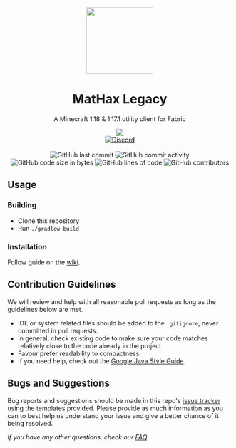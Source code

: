 <div align="center">
  <img src="https://mathaxclient.xyz/resources/images/icons/icon.png" width="150" height="150">
</div>

<h1 align="center">
  MatHax Legacy
</h1>

<p align="center">
    A Minecraft 1.18 & 1.17.1 utility client for Fabric
</p>

<div align="center">
    <a href="https://meteorclient.com"><img src="https://img.shields.io/badge/Meteor%20Client-Fork-e64c65"></a>
    <br>
    <a href="https://mathaxclient.xyz/Discord"><img src="https://img.shields.io/discord/823286525402939402?logo=discord" alt="Discord"/></a>
    <br><br>
    <img src="https://img.shields.io/github/last-commit/MatHax/Legacy" alt="GitHub last commit"/>
    <img src="https://img.shields.io/github/commit-activity/w/MatHax/Legacy" alt="GitHub commit activity"/>
    <br>
    <img src="https://img.shields.io/github/languages/code-size/MatHax/Legacy" alt="GitHub code size in bytes"/>
    <img src="https://tokei.rs/b1/github/MatHax/Legacy" alt="GitHub lines of code"/>
    <img src="https://img.shields.io/github/contributors/MatHax/Legacy" alt="GitHub contributors"/>
</div>

## Usage

### Building
- Clone this repository
- Run `./gradlew build`

### Installation
Follow guide on the [wiki](https://github.com/MatHax/Legacy/wiki/Installation).

## Contribution Guidelines

We will review and help with all reasonable pull requests as long as the guidelines below are met.

- IDE or system related files should be added to the `.gitignore`, never committed in pull requests.
- In general, check existing code to make sure your code matches relatively close to the code already in the project.
- Favour prefer readability to compactness.
- If you need help, check out the [Google Java Style Guide](https://google.github.io/styleguide/javaguide.html).

## Bugs and Suggestions
Bug reports and suggestions should be made in this repo's [issue tracker](https://github.com/MatHax/Legacy/issues) using the templates provided. Please provide as much information as you can to best help us understand your issue and give a better chance of it being resolved.

*If you have any other questions, check our [FAQ](https://mathaxclient.xyz/FAQ).*
